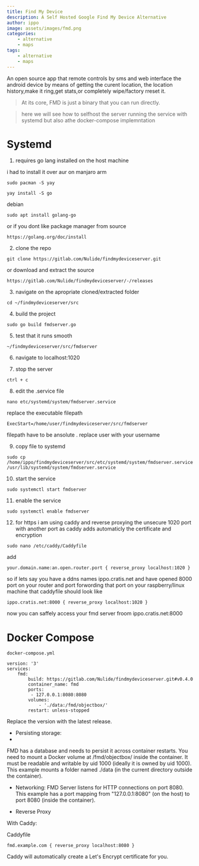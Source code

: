 ```yaml
---
title: Find My Device
description: A Self Hosted Google Find My Device Alternative
author: ippo
image: assets/images/fmd.png
categories:
    - alternative
    - maps
tags:
    - alternative
    - maps
---
```


An open source app that  remote controls by sms and web interface the android device by means of getting the curent location, the location history,make it ring,get stats,or completely wipe/factory rreset it.

> At its core, FMD is just a binary that you can run directly.

> here we will see how to selfhost the server running the service with systemd but also athe docker-compose implemntation

# Systemd

1) requires go lang installed on the host machine

i had to install it over aur on manjaro arm

`sudo pacman -S yay`

`yay install -S go`

debian

`sudo apt install golang-go `

or if you dont like package manager from source

`https://golang.org/doc/install`

2) clone the repo

`git clone https://gitlab.com/Nulide/findmydeviceserver.git`

or download and extract the source

`https://gitlab.com/Nulide/findmydeviceserver/-/releases`

3) navigate on the apropriate cloned/extracted folder 

`cd ~/findmydeviceserver/src`

4) build the project

`sudo go build fmdserver.go`

5) test that it runs smooth

`~/findmydeviceserver/src/fmdserver`

6) navigate to localhost:1020

7) stop the server

`ctrl + c`

8) edit the .service file

`nano etc/systemd/system/fmdserver.service`

replace the executable filepath

`ExecStart=/home/user/findmydeviceserver/src/fmdserver`

filepath have to be ansolute . replace user with your username

9) copy file to systemd

`sudo cp /home/ippo/findmydeviceserver/src/etc/systemd/system/fmdserver.service /usr/lib/systemd/system/fmdserver.service`

10) start the service

`sudo systemctl start fmdserver`

11) enable the service

`sudo systemctl enable fmdserver`

12) for https i am using caddy and reverse proxying the unsecure 1020 port with another port as caddy adds automaticly the certificate and encryption

`sudo nano /etc/caddy/Caddyfile`

add

`your.domain.name:an.open.router.port {
       reverse_proxy localhost:1020
  }`

 so if lets say you have a ddns names ippo.cratis.net and have opened 8000 port on your router and port forwording that port on your raspberry/linux machine that caddyfile should look like

`ippo.cratis.net:8000 {
      reverse_proxy localhost:1020
 }
`

now you can saffely access your fmd server froom ippo.cratis.net:8000

# Docker Compose

```
docker-compose.yml

version: '3'
services:
    fmd:
        build: https://gitlab.com/Nulide/findmydeviceserver.git#v0.4.0
        container_name: fmd
        ports:
         - 127.0.0.1:8080:8080
        volumes:
            - './data:/fmd/objectbox/'
        restart: unless-stopped
```


Replace the version with the latest release.

- Persisting storage:
- 
FMD has a database and needs to persist it across container restarts.
You need to mount a Docker volume at /fmd/objectbox/ inside the container.
It must be readable and writable by uid 1000 (ideally it is owned by uid 1000).
This example mounts a folder named ./data (in the current directory outside the container).

- Networking:
FMD Server listens for HTTP connections on port 8080.
This example has a port mapping from "127.0.0.1:8080" (on the host) to port 8080 (inside the container).

- Reverse Proxy

With Caddy:

Caddyfile

`fmd.example.com {
	reverse_proxy localhost:8080
}`


Caddy will automatically create a Let's Encrypt certificate for you.
